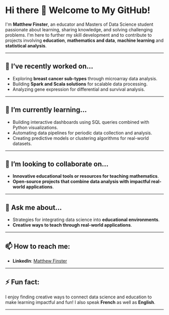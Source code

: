 # Hi there 👋 Welcome to My GitHub!

I'm **Matthew Finster**, an educator and Masters of Data Science student passionate about learning, sharing knowledge, and solving challenging problems. I'm here to further my skill development and to contribute to projects involving **education**, **mathematics and data**, **machine learning** and **statistical analysis**.

---

## 🔭 I’ve recently worked on...
- Exploring **breast cancer sub-types** through microarray data analysis.
- Building **Spark and Scala solutions** for scalable data processing.
- Analyzing gene expression for differential and survival analysis.

---

## 🌱 I’m currently learning...
- Building interactive dashboards using SQL queries combined with Python visualizations.
- Automating data pipelines for periodic data collection and analysis.
- Creating predictive models or clustering algorithms for real-world datasets.

---

## 👯 I’m looking to collaborate on...
- **Innovative educational tools or resources for teaching mathematics**.
- **Open-source projects that combine data analysis with impactful real-world applications**.

---

## 💬 Ask me about...
- Strategies for integrating data science into **educational environments**.
- **Creative ways to teach through real-world applications**.

---

## 📫 How to reach me:
- **LinkedIn**: [Matthew Finster](https://www.linkedin.com/in/matthewfinster/)

---

## ⚡ Fun fact:
I enjoy finding creative ways to connect data science and education to make learning impactful and fun! I also speak **French** as well as **English**.

---


<!--
**MatthewFinster/MatthewFinster** is a ✨ _special_ ✨ repository because its `README.md` (this file) appears on your GitHub profile.

Here are some ideas to get you started:

- 🔭 I’m currently working on ...
- 🌱 I’m currently learning ...
- 👯 I’m looking to collaborate on ...
- 🤔 I’m looking for help with ...
- 💬 Ask me about ...
- 📫 How to reach me: ...
- 😄 Pronouns: ...
- ⚡ Fun fact: ...
-->

